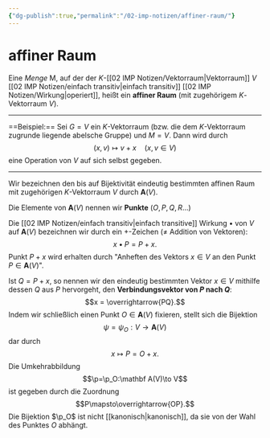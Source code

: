 ```yaml
---
{"dg-publish":true,"permalink":"/02-imp-notizen/affiner-raum/"}
---
```


# affiner Raum
Eine _Menge_ M, auf der der $K$-[[02 IMP Notizen/Vektorraum\|Vektorraum]] $V$ [[02 IMP Notizen/einfach transitiv\|einfach transitiv]] [[02 IMP Notizen/Wirkung\|operiert]], heißt ein **affiner Raum** (mit zugehörigem $K$-Vektorraum $V$). 
___
==Beispiel:== Sei $G=V$ ein $K$-Vektorraum (bzw. die dem $K$-Vektorraum zugrunde liegende abelsche Gruppe) und $M=V$. Dann wird durch
$$
(x, v) \mapsto v+x\quad(x, v \in V)
$$
eine Operation von $V$ auf sich selbst gegeben.
___
Wir bezeichnen den bis auf Bijektivität eindeutig bestimmten affinen Raum mit zugehörigen $K$-Vektorraum $V$ durch $\mathbf{A}(V)$. 

Die Elemente von $\mathbf{A}(V)$ nennen wir **Punkte** ($O,P,Q,R...$)

Die [[02 IMP Notizen/einfach transitiv\|einfach transitive]] Wirkung $\bullet$ von $V$ auf $\mathbf{A}(V)$ bezeichnen wir durch ein $+$-Zeichen ($\neq$ Addition von Vektoren): $$x\bullet P= P+x.$$ Punkt $P+x$ wird erhalten durch "Anheften des Vektors $x\in V$ an den Punkt $P\in\mathbf{A}(V)$". 

Ist $Q=P+x$, so nennen wir den eindeutig bestimmten Vektor $x\in V$ mithilfe dessen $Q$ aus $P$ hervorgeht, den **Verbindungsvektor von $P$ nach $Q$**: $$x = \overrightarrow{PQ}.$$
Indem wir schließlich einen Punkt $O\in\mathbf{A}(V)$ fixieren, stellt sich die Bijektion $$\psi=\psi_O:V\to\mathbf A(V)$$ dar durch $$x\mapsto P=O+x.$$
Die Umkehrabbildung $$\p=\p_O:\mathbf A(V)\to V$$ ist gegeben durch die Zuordnung $$P\mapsto\overrightarrow{OP}.$$
Die Bijektion $\p_O$ ist nicht [[kanonisch\|kanonisch]], da sie von der Wahl des Punktes $O$ abhängt. 